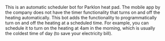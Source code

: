 This is an automatic scheduler bot for Parklon heat pad.
The mobile app by the company does not have the timer functionality that turns on and off the heating automatically.
This bot adds the functionality to programmatically turn on and off the heating at a scheduled time. 
For example, you can schedule it to turn on the heating at 4am in the morning, which is usually the coldest time of day (to save your electricity bill). 
